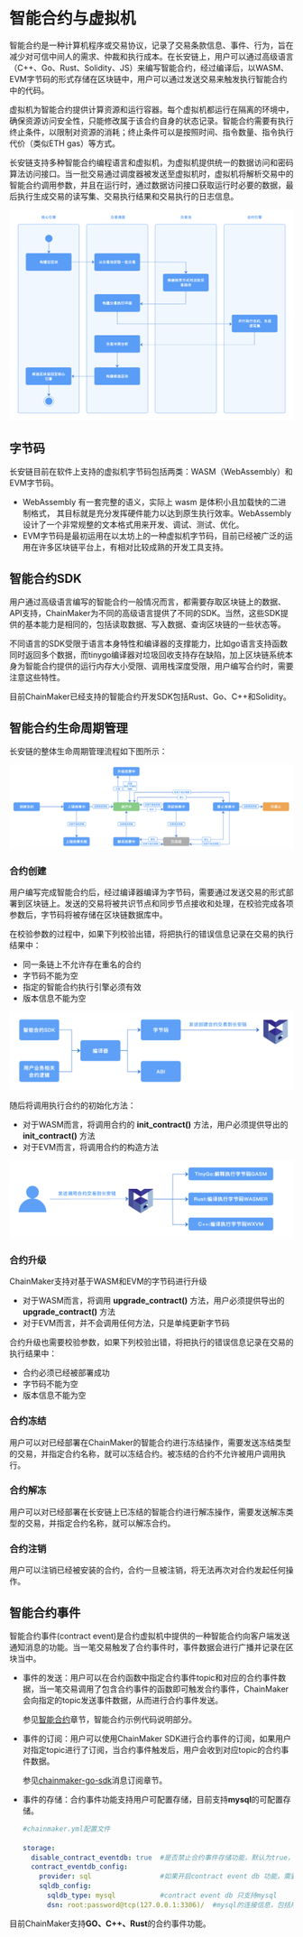 # 智能合约与虚拟机

智能合约是一种计算机程序或交易协议，记录了交易条款信息、事件、行为，旨在减少对可信中间人的需求、仲裁和执行成本。在长安链上，用户可以通过高级语言（C++、Go、Rust、Solidity、JS）来编写智能合约，经过编译后，以WASM、EVM字节码的形式存储在区块链中，用户可以通过发送交易来触发执行智能合约中的代码。


虚拟机为智能合约提供计算资源和运行容器。每个虚拟机都运行在隔离的环境中，确保资源访问安全性，只能修改属于该合约自身的状态记录。智能合约需要有执行终止条件，以限制对资源的消耗；终止条件可以是按照时间、指令数量、指令执行代价（类似ETH gas）等方式。


长安链支持多种智能合约编程语言和虚拟机，为虚拟机提供统一的数据访问和密码算法访问接口。当一批交易通过调度器被发送至虚拟机时，虚拟机将解析交易中的智能合约调用参数，并且在运行时，通过数据访问接口获取运行时必要的数据，最后执行生成交易的读写集、交易执行结果和交易执行的日志信息。

<img loading="lazy" src="../images/Contracts-VM-transaction.png" style="width:850px;" />

## 字节码

长安链目前在软件上支持的虚拟机字节码包括两类：WASM（WebAssembly）和EVM字节码。
- WebAssembly 有一套完整的语义，实际上 wasm 是体积小且加载快的二进制格式， 其目标就是充分发挥硬件能力以达到原生执行效率。WebAssembly 设计了一个非常规整的文本格式用来开发、调试、测试、优化。
- EVM字节码是最初运用在以太坊上的一种虚拟机字节码，目前已经被广泛的运用在许多区块链平台上，有相对比较成熟的开发工具支持。

## 智能合约SDK

用户通过高级语言编写的智能合约一般情况而言，都需要存取区块链上的数据、API支持，ChainMaker为不同的高级语言提供了不同的SDK。当然，这些SDK提供的基本能力是相同的，包括读取数据、写入数据、查询区块链的一些状态等。


不同语言的SDK受限于语言本身特性和编译器的支撑能力，比如go语言支持函数同时返回多个数据，而tinygo编译器对垃圾回收支持存在缺陷，加上区块链系统本身为智能合约提供的运行内存大小受限、调用栈深度受限，用户编写合约时，需要注意这些特性。

目前ChainMaker已经支持的智能合约开发SDK包括Rust、Go、C++和Solidity。

## 智能合约生命周期管理

长安链的整体生命周期管理流程如下图所示：

<img loading="lazy" src="../images/Contracts-VM-life.png" style="zoom:50%;" />

### 合约创建

用户编写完成智能合约后，经过编译器编译为字节码，需要通过发送交易的形式部署到区块链上。发送的交易将被共识节点和同步节点接收和处理，在校验完成各项参数后，字节码将被存储在区块链数据库中。


在校验参数的过程中，如果下列校验出错，将把执行的错误信息记录在交易的执行结果中：

- 同一条链上不允许存在重名的合约
- 字节码不能为空
- 指定的智能合约执行引擎必须有效
- 版本信息不能为空

<img loading="lazy" src="../images/Contracts-VM-deploy.png" style="zoom:60%;"  />

随后将调用执行合约的初始化方法：

- 对于WASM而言，将调用合约的 **init_contract()** 方法，用户必须提供导出的 **init_contract()** 方法
- 对于EVM而言，将调用合约的构造方法

<img loading="lazy" src="../images/Contracts-VM-use.png" style="zoom:60%;"  />

### 合约升级

ChainMaker支持对基于WASM和EVM的字节码进行升级

- 对于WASM而言，将调用 **upgrade_contract()** 方法，用户必须提供导出的 **upgrade_contract()** 方法
- 对于EVM而言，并不会调用任何方法，只是单纯更新字节码

合约升级也需要校验参数，如果下列校验出错，将把执行的错误信息记录在交易的执行结果中：

- 合约必须已经被部署成功
- 字节码不能为空
- 版本信息不能为空

### 合约冻结

用户可以对已经部署在ChainMaker的智能合约进行冻结操作，需要发送冻结类型的交易，并指定合约名称，就可以冻结合约。被冻结的合约不允许被用户调用执行。

### 合约解冻

用户可以对已经部署在长安链上已冻结的智能合约进行解冻操作，需要发送解冻类型的交易，并指定合约名称，就可以解冻合约。

### 合约注销

用户可以注销已经被安装的合约，合约一旦被注销，将无法再次对合约发起任何操作。

## 智能合约事件

智能合约事件(contract event)是合约虚拟机中提供的一种智能合约向客户端发送通知消息的功能。当一笔交易触发了合约事件时，事件数据会进行广播并记录在区块当中。

+ 事件的发送：用户可以在合约函数中指定合约事件topic和对应的合约事件数据，当一笔交易调用了包含合约事件的函数即可触发合约事件，ChainMaker会向指定的topic发送事件数据，从而进行合约事件发送。

  参见[智能合约](../dev/智能合约.md)章节，智能合约示例代码说明部分。

+ 事件的订阅：用户可以使用ChainMaker SDK进行合约事件的订阅，如果用户对指定topic进行了订阅，当合约事件触发后，用户会收到对应topic的合约事件数据。

  参见[chainmaker-go-sdk](../dev/chainmaker-go-sdk.md)消息订阅章节。

+ 事件的存储：合约事件功能支持用户可配置存储，目前支持**mysql**的可配置存储。

  ```yaml
  #chainmaker.yml配置文件
  
  storage:
    disable_contract_eventdb: true  #是否禁止合约事件存储功能，默认为true，如果设置为false,需要配置mysql
    contract_eventdb_config:
      provider: sql                 #如果开启contract event db 功能，需要指定provider为sql
      sqldb_config:
        sqldb_type: mysql           #contract event db 只支持mysql
        dsn: root:password@tcp(127.0.0.1:3306)/  #mysql的连接信息，包括用户名、密码、ip、port等，示例：root:admin@tcp(127.0.0.1:3306)/
  ```

目前ChainMaker支持**GO、C++、Rust**的合约事件功能。





<br><br>
